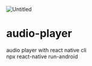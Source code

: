 ![Untitled](https://user-images.githubusercontent.com/116552870/222762280-2164cb5f-978d-4578-852b-53910265ab4a.jpg)
# audio-player
audio player with react native cli
<br>
npx react-native run-android
